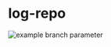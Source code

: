 # log-repo

![example branch parameter](https://github.com/ThiagoMSArrais/log-repo/actions/workflows/main.yml/badge.svg?branch=main&event=push)
